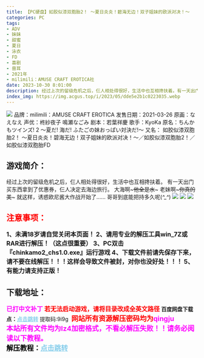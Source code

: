 ```yaml
---
title: 【PC硬盘】如胶似漆双胞胎2！ ～夏日炎炎！碧海无边！双子姐妹的欧派对决！～
categories: PC
tags:
- ADV
- 妹妹
- 甜蜜
- 夏日
- 泳衣
- FD
- 喜剧
- 兽耳
- 2021年
- milimili：AMUSE CRAFT EROTICA社
date: 2023-10-30 8:01:00
description: 经过上次的留级危机之后，仨人相处得很好，生活中也互相搀扶着。有一天出门买东西拿到了优惠券，仨人决定去海边旅行。大海啊~~~他全是水~~~老妹啊~~~你真的美~~~就这样，诱惑欧尼酱大作战开始了……哥哥到底能把持多久呢(*^_^*)
index_img: https://img.acgus.top/i/2023/05/dde5e2b1c0223035.webp
---
```

![](https://img.acgus.top/i/2023/05/dde5e2b1c0223035.webp)
品牌：milimili：AMUSE CRAFT EROTICA
发售日期：2021-03-26
原画：なえなえ
声优：柊紗夜子 鳴瀬なごみ
剧本：若葉祥慶
歌手：KyoKa
原名：ちんかもツインズ! 2 〜夏だ! 海だ! ふたごの妹おっぱい対決だ!〜
又名： 如胶似漆双胞胎2！ ～夏日炎炎！碧海无边！双子姐妹的欧派对决！～／如胶似漆双胞胎2！／如胶似漆双胞胎FD

## 游戏简介：
经过上次的留级危机之后，仨人相处得很好，生活中也互相搀扶着。
有一天出门买东西拿到了优惠券，仨人决定去海边旅行。
大海啊~~~他全是水~~~
老妹啊~~~你真的美~~~
就这样，诱惑欧尼酱大作战开始了……
哥哥到底能把持多久呢(*^_^*)
![](https://img.acgus.top/i/2023/05/47a7e1c312223053.webp)
![](https://img.acgus.top/i/2023/05/da73706bbd223046.webp)
![](https://img.acgus.top/i/2023/05/742a3e464f223040.webp)





## <font color=#FF0000 >注意事项：</font>
<font size=3><b>1、未满18岁请自觉关闭本页面！
2、请用专业的解压工具win_7Z或RAR进行解压！（这点很重要）
3、PC双击『chinkamo2_chs1.0.exe』运行游戏
4、下载文件前请先保存下来，请不要在线解压！！！这样会导致文件被封，对你也没好处！！！
5、有能力请支持正版！</b></font>

## 下载地址：
<font color=#FF00FF size=3><b>已打中文补丁</b></font>
<font color=#FF0000 size=3>**若无法启动游戏，请将目录改成全英文路径**</font>
<b>百度网盘下载点：</b><a href="https://pan.baidu.com/s/1t8i_EbBaps1JHzClw-nV5w?pwd=9i9g" style="color: #87CEEB;"><b>点击跳转</b></a> 提取码:9i9g
<a style="padding: 0" href="https://post.qingju.org/AD/"><img style="max-width:100%" src="https://img.acgus.top/i/2024/07/478f689b8021d8d499ab43d21acf137a.gif" alt=""></a>
<b><font color=#FF0000 size=4>网站所有资源解压密码均为</b></font><b><font color=#FF00FF size=4>qingju</font><font color=#FF0000 ></font></b><br><b><font color=#FF00FF size=4>本站所有文件均为lz4加密格式，不看必解压失败！！请务必阅读以下教程。</b></font><br><b><font color=#000 size=4>解压教程：</b><a href="https://post.qingju.org/tutorial/000/" style="color: #87CEEB;"><b>点击跳转</b></a>
